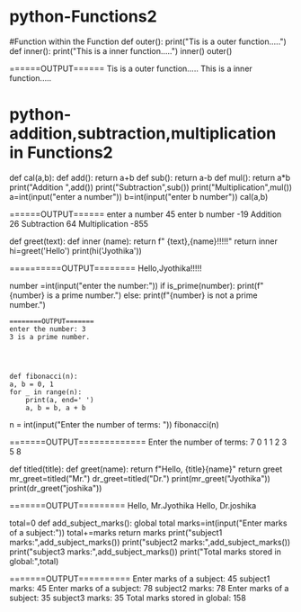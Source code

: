 # python-Functions2
#Function within the Function
def outer():
    print("Tis is a outer function.....")
    def inner():
        print("This is a inner function.....")
    inner()
outer()


======OUTPUT======
Tis is a outer function.....
This is a inner function.....




# python- addition,subtraction,multiplication in Functions2
def cal(a,b):
    def add():
        return a+b
    def sub():
        return a-b
    def mul():
        return a*b
    print("Addition ",add())
    print("Subtraction",sub())
    print("Multiplication",mul())
a=int(input("enter a number"))
b=int(input("enter b number"))
cal(a,b)



======OUTPUT======
enter a number 45
enter b number -19
Addition  26
Subtraction 64
Multiplication -855





def greet(text):
    def inner (name):
        return f" {text},{name}!!!!!"
    return inner
hi=greet('Hello')
print(hi('Jyothika'))



==========OUTPUT========
Hello,Jyothika!!!!!







number =int(input("enter the number:"))
if is_prime(number):
    print(f"{number} is a prime number.")
else:
    print(f"{number} is not a prime number.")

    ========OUTPUT=======
    enter the number: 3
    3 is a prime number.




    def fibonacci(n):
    a, b = 0, 1
    for _ in range(n):
        print(a, end=' ')
        a, b = b, a + b

n = int(input("Enter the number of terms: "))
fibonacci(n)


=======OUTPUT=============
Enter the number of terms:  7
0 1 1 2 3 5 8 




def titled(title):
    def greet(name):
        return f"Hello, {title}{name}"
    return greet
mr_greet=titled("Mr.")
dr_greet=titled("Dr.")
print(mr_greet("Jyothika"))
print(dr_greet("joshika"))

=======OUTPUT=========
Hello, Mr.Jyothika
Hello, Dr.joshika




total=0
def add_subject_marks():
    global total
    marks=int(input("Enter marks of a subject:"))
    total+=marks
    return marks
print("subject1 marks:",add_subject_marks())
print("subject2 marks:",add_subject_marks())
print("subject3 marks:",add_subject_marks())
print("Total marks stored in global:",total)


=======OUTPUT==========
Enter marks of a subject: 45
subject1 marks: 45
Enter marks of a subject: 78
subject2 marks: 78
Enter marks of a subject: 35
subject3 marks: 35
Total marks stored in global: 158






